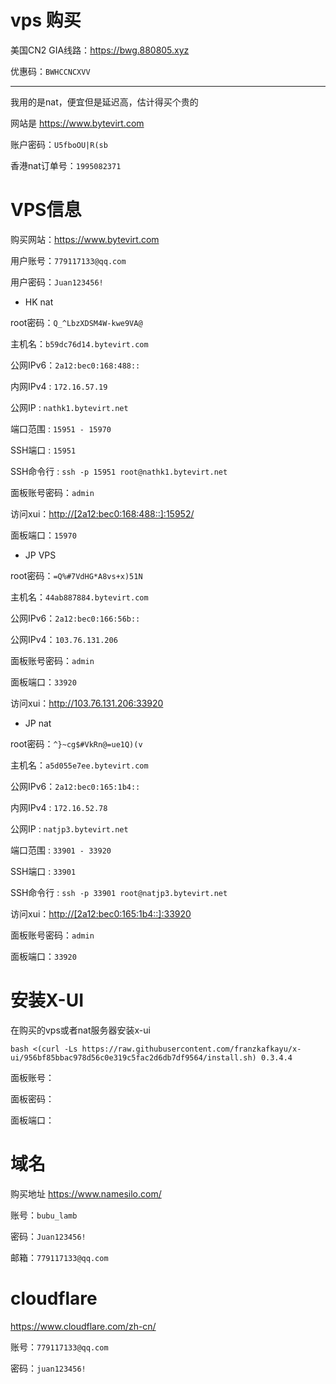 # vps 购买

美国CN2 GIA线路：<https://bwg.880805.xyz>

优惠码：`BWHCCNCXVV`

---------------------------------------------

我用的是nat，便宜但是延迟高，估计得买个贵的

网站是 <https://www.bytevirt.com>

账户密码：`U5fboOU|R(sb`

香港nat订单号：`1995082371`

# VPS信息

购买网站：<https://www.bytevirt.com>

用户账号：`779117133@qq.com`

用户密码：`Juan123456!`

* HK nat

root密码：`Q_^LbzXDSM4W-kwe9VA@`

主机名：`b59dc76d14.bytevirt.com`

公网IPv6：`2a12:bec0:168:488::`

内网IPv4 : `172.16.57.19`

公网IP : `nathk1.bytevirt.net`

端口范围 : `15951 - 15970`

SSH端口 : `15951`

SSH命令行 : `ssh -p 15951 root@nathk1.bytevirt.net`

面板账号密码：`admin`

访问xui：<http://[2a12:bec0:168:488::]:15952/>

面板端口：`15970`

* JP VPS

root密码：`=Q%#7VdHG*A8vs+x)51N`

主机名：`44ab887884.bytevirt.com`

公网IPv6：`2a12:bec0:166:56b::`

公网IPv4：`103.76.131.206`

面板账号密码：`admin`

面板端口：`33920`

访问xui：<http://103.76.131.206:33920>

* JP nat

root密码：`^}~cg$#VkRn@=ue1Q)(v`

主机名：`a5d055e7ee.bytevirt.com`

公网IPv6：`2a12:bec0:165:1b4::`

内网IPv4 : `172.16.52.78`

公网IP : `natjp3.bytevirt.net`

端口范围 : `33901 - 33920`

SSH端口 : `33901`

SSH命令行 : `ssh -p 33901 root@natjp3.bytevirt.net`

访问xui：<http://[2a12:bec0:165:1b4::]:33920>

面板账号密码：`admin`

面板端口：`33920`

# 安装X-UI

在购买的vps或者nat服务器安装x-ui

```shell
bash <(curl -Ls https://raw.githubusercontent.com/franzkafkayu/x-ui/956bf85bbac978d56c0e319c5fac2d6db7df9564/install.sh) 0.3.4.4
```

面板账号：

面板密码：

面板端口：

# 域名
购买地址 <https://www.namesilo.com/>

账号：`bubu_lamb`

密码：`Juan123456!`

邮箱：`779117133@qq.com`

# cloudflare
<https://www.cloudflare.com/zh-cn/>

账号：`779117133@qq.com`

密码：`juan123456!`

